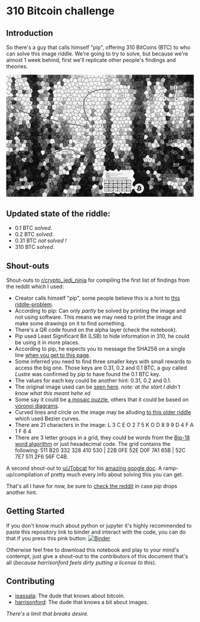 # 310 Bitcoin challenge 


## Introduction
So there's a guy that calls himself "pip", offering 310 BitCoins (BTC) to who can solve this image riddle. 
We're going to try to solve, but because we're almost 1 week behind, first we'll replicate other people's 
findings and theories. 

![Samuel Madariaga Roman suck a dick](challenge.png)


## Updated state of the riddle:
* 0.1 BTC *solved*.
* 0.2 BTC *solved*.
* 0.31 BTC *not solved !*
* 310 BTC *solved*.

## Shout-outs
Shout-outs to [r/crypto_jedi_ninja](https://www.reddit.com/user/crypto_jedi_ninja) 
for compiling the first list of findings from the reddit which I used:

* Creator calls himself "pip", some people believe this is a hint to 
[this riddle-problem](https://www.theguardian.com/science/2017/nov/20/did-you-solve-it-this-apple-teaser-is-hard-core).
* According to pip: Can only *partly* be solved by printing the image and not using software. This means we may need
to print the image and make some drawings on it to find something.
* There's a QR code found on the alpha layer (check the notebook).
* Pip used Least Significant Bit (LSB) to hide information in 310, he could be using it in more places.
* According to pip, he expects you to message the SHA256 on a single line 
[when you get to this page](https://bitcoinchallenge.codes/register-310/).
* Some inferred you need to find three smaller keys with small rewards to access the big one. 
Those keys are 0.31, 0.2 and 0.1 BTC, a guy called *Lustre* was confirmed by pip to have found the 0.1 BTC key.
* The values for each key could be another hint: 0.31, 0.2 and 0.1.
* The original image used can be [seen here](https://tineye.com/search/00c4ec33b3746f9f5b61946101561e15a694868e/).
*note: at the start I didn't know what this meant hehe xd*
* Some say it could be [a mosaic puzzle](https://airccj.org/CSCP/vol7/csit76703.pdf), 
others that it could be based on 
[voronoi diagrams](http://msn.iecs.fcu.edu.tw/~ccc/profile/publish/ij_paper2/IJ-664.pdf).
* Curved lines and circle on the image may be alluding 
[to this older riddle](https://steemit.com/bitcoin/@mmorsl/solution-of-the-bitcoin-crypto-puzzle-level-4-by-zden) 
which used Bezier curves.
* There are 21 characters in the image: L 3 C E O 2 7 5 K O D 8 9 9 D 4 F A 1 F 6 4
* There are 3 letter groups in a grid, they could be words from the 
[Bip-18 word algorithm](https://github.com/bitcoin/bips) or just hexadecimal code. 
The grid contains the following: 511 B20 332 328 410 530 | 22B 0FE 52E D0F 7A1 65B | 52C 7E7 511 2F6 56F C4B.

A second shout-out to 
[u/JTobcat](https://www.reddit.com/user/JTobcat) for his 
[amazing google doc](https://docs.google.com/document/d/1nUAhlC_n21ZLZcRAHpLw9G--gpk4NUVIJqVp9F68qp4/preview). 
A ramp-up/compilation of pretty much every info about solving this you can get.


That's all I have for now, be sure to 
[check the reddit](https://www.reddit.com/r/Bitcoin/comments/9kq7it/introducing_the_310_btc_bitcoin_challenge/) 
in case *pip* drops another hint.


## Getting Started

If you don't know much about python or jupyter it's highly recommended to paste this repository link 
to binder and interact with the code, you can do that if you press this pink button:
[![Binder](https://mybinder.org/badge.svg)](https://mybinder.org/v2/gh/harrisonford/310-btc/master)

Otherwise feel free to download this notebook and play to your mind's contempt, just give a shout-out to the
contributors of this document that's all (*because harrisonford feels dirty putting a license to this*).


## Contributing
<a id='intro'></a>

* [ipassala](https://github.com/ipassala): The dude that knows about bitcoin.
* [harrisonford](https://github.com/harrisonford): The dude that knows a bit about images.


*There's a limit that breaks desire.*

